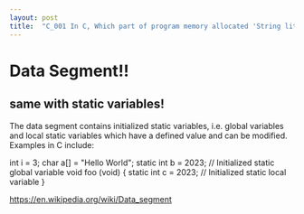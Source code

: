 ```yaml
---
layout: post
title:  "C_001 In C, Which part of program memory allocated 'String literal'??"
---
```


# Data Segment!!
## same with static variables!


The data segment contains initialized static variables, i.e. global variables and local static variables which have a defined value and can be modified. Examples in C include:

int i = 3;
char a[] = "Hello World";
static int b = 2023;    // Initialized static global variable
void foo (void) {
  static int c = 2023; // Initialized static local variable
}


https://en.wikipedia.org/wiki/Data_segment